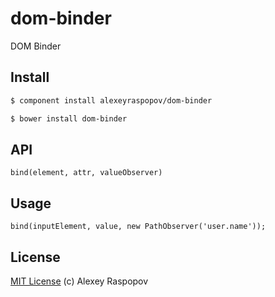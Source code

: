 # dom-binder

DOM Binder

## Install

```bash
$ component install alexeyraspopov/dom-binder
```

```bash
$ bower install dom-binder
```

## API

	bind(element, attr, valueObserver)

## Usage

	bind(inputElement, value, new PathObserver('user.name'));

## License

[MIT License](http://en.wikipedia.org/wiki/MIT_License) (c) Alexey Raspopov
